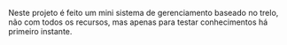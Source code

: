Neste projeto é feito um mini sistema de gerenciamento baseado no trelo, não com todos os recursos, mas apenas para testar conhecimentos há primeiro instante.
